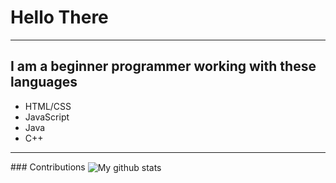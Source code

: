   <h1>Hello There</h1>
  <hr>
  <h2>I am a beginner programmer working with these languages</h2>
  <ul>
    <li>HTML/CSS</li>
    <li>JavaScript</li>
    <li>Java</li>
    <li>C++</li>
  </ul>
  <hr>
### Contributions
<img align="center" src="https://github-readme-stats.vercel.app/api?username=AAflip&show_icons=true&locale=en&theme=dark&bg_color=000000" alt="My github stats" />
